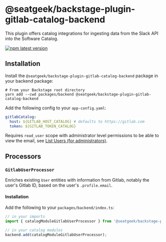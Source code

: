 # @seatgeek/backstage-plugin-gitlab-catalog-backend

This plugin offers catalog integrations for ingesting data from the Slack API into the Software Catalog.

[![npm latest version](https://img.shields.io/npm/v/@seatgeek/backstage-plugin-gitlab-catalog-backend/latest.svg)](https://www.npmjs.com/package/@seatgeek/backstage-plugin-gitlab-catalog-backend)

## Installation

Install the `@seatgeek/backstage-plugin-gitlab-catalog-backend` package in your backend package:

```shell
# From your Backstage root directory
yarn add --cwd packages/backend @seatgeek/backstage-plugin-gitlab-catalog-backend
```

Add the following config to your `app-config.yaml`:

```yml
gitlabCatalog:
  host: ${GITLAB_HOST_CATALOG} # defaults to https://gitlab.com
  token: ${GITLAB_TOKEN_CATALOG}
```

Requires `read_user` scope with administrator level permissions to be able to view the email, see [List Users (for administrators)](https://docs.gitlab.com/ee/api/users.html#for-administrators).

## Processors

### `GitlabUserProcessor`

Enriches existing `User` entities with information from Gitlab, notably the user's Gitlab ID, based on the user's `.profile.email`.

#### Installation

Add the following to your `packages/backend/index.ts`:

```ts
// in your imports
import { catalogModuleGitlabUserProcessor } from '@seatgeek/backstage-plugin-gitlab-catalog-backend';

// in your catalog modules
backend.add(catalogModuleGitlabUserProcessor);
```
